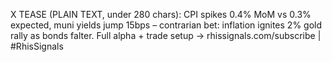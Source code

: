 X TEASE (PLAIN TEXT, under 280 chars):
CPI spikes 0.4% MoM vs 0.3% expected, muni yields jump 15bps – contrarian bet: inflation ignites 2% gold rally as bonds falter. Full alpha + trade setup → rhissignals.com/subscribe | #RhisSignals